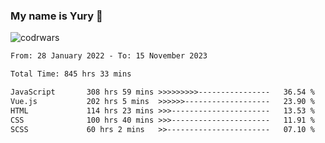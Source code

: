 ### My name is Yury 👋 
![codrwars](https://www.codewars.com/users/litury/badges/micro) 


<!--START_SECTION:waka-->

```txt
From: 28 January 2022 - To: 15 November 2023

Total Time: 845 hrs 33 mins

JavaScript       308 hrs 59 mins >>>>>>>>>----------------   36.54 %
Vue.js           202 hrs 5 mins  >>>>>>-------------------   23.90 %
HTML             114 hrs 23 mins >>>----------------------   13.53 %
CSS              100 hrs 40 mins >>>----------------------   11.91 %
SCSS             60 hrs 2 mins   >>-----------------------   07.10 %
```

<!--END_SECTION:waka-->

